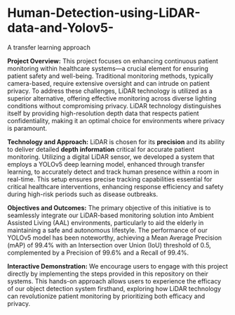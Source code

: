 # Human-Detection-using-LiDAR-data-and-Yolov5-
A transfer learning approach

**Project Overview:**
This project focuses on enhancing continuous patient monitoring within healthcare systems—a crucial element for ensuring patient safety and well-being. Traditional monitoring methods, typically camera-based, require extensive oversight and can intrude on patient privacy. To address these challenges, LiDAR technology is utilized as a superior alternative, offering effective monitoring across diverse lighting conditions without compromising privacy. LiDAR technology distinguishes itself by providing high-resolution depth data that respects patient confidentiality, making it an optimal choice for environments where privacy is paramount.

**Technology and Approach:**
LiDAR is chosen for its **precision** and its ability to deliver detailed **depth information** critical for accurate patient monitoring. Utilizing a digital LiDAR sensor, we developed a system that employs a YOLOv5 deep learning model, enhanced through transfer learning, to accurately detect and track human presence within a room in real-time. This setup ensures precise tracking capabilities essential for critical healthcare interventions, enhancing response efficiency and safety during high-risk periods such as disease outbreaks.

**Objectives and Outcomes:**
The primary objective of this initiative is to seamlessly integrate our LiDAR-based monitoring solution into Ambient Assisted Living (AAL) environments, particularly to aid the elderly in maintaining a safe and autonomous lifestyle. The performance of our YOLOv5 model has been noteworthy, achieving a Mean Average Precision (mAP) of 99.4% with an Intersection over Union (IoU) threshold of 0.5, complemented by a Precision of 99.6% and a Recall of 99.4%.

**Interactive Demonstration:**
We encourage users to engage with this project directly by implementing the steps provided in this repository on their systems. This hands-on approach allows users to experience the efficacy of our object detection system firsthand, exploring how LiDAR technology can revolutionize patient monitoring by prioritizing both efficacy and privacy.
